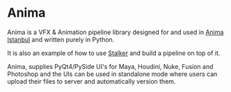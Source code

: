 Anima
=====

Anima is a VFX & Animation pipeline library designed for and used in
[Anima Istanbul](http://www.animaistanbul.com) and written purely in Python.

It is also an example of how to use
[Stalker](https://github.com/eoyilmaz/stalker) and build a pipeline on top of
it.

Anima, supplies PyQt4/PySide UI's for Maya, Houdini, Nuke, Fusion and
Photoshop and the UIs can be used in standalone mode where users can upload
their files to server and automatically version them.
